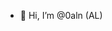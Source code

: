 - 👋 Hi, I’m @0aln (AL)


<!---
0aln/0aln is a ✨ special ✨ repository because its `README.md` (this file) appears on your GitHub profile.
You can click the Preview link to take a look at your changes.
--->
